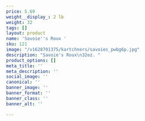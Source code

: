 ```yaml
---
price: 5.69
weight__display_: 2 lb
weight: 32
tags: []
layout: product
name: 'Savoie''s Roux '
sku: 121
image: "/v1628701375/kartchners/savoies_pwbg6p.jpg"
description: "Savoie's Roux\n32oz. "
product_options: []
meta_title: ''
meta_description: ''
social_image: ''
canonical: ''
banner_image: ''
banner_format: ''
banner_class: ''
banner_alt: ''

---
```

